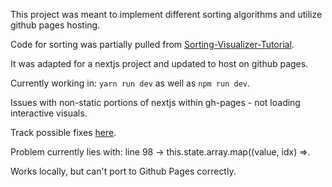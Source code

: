 This project was meant to implement different sorting algorithms and utilize github pages hosting.

Code for sorting was partially pulled from [Sorting-Visualizer-Tutorial](https://github.com/clementmihailescu/Sorting-Visualizer-Tutorial).

It was adapted for a nextjs project and updated to host on github pages. 

Currently working in: `yarn run dev` as well as `npm run dev`.

Issues with non-static portions of nextjs within gh-pages - not loading interactive visuals.

Track possible fixes [here](https://github.com/vercel/next.js/issues/3335).

Problem currently lies with: line 98 -> this.state.array.map((value, idx) =>.

Works locally, but can't port to Github Pages correctly.


